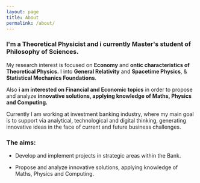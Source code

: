 ```yaml
---
layout: page
title: About
permalink: /about/
---
```


### I'm a Theoretical Physicist and i currently Master's student of Philosophy of Sciences.

My research interest is focused on **Economy** and **ontic characteristics of Theoretical Physics.** I into **General Relativity** and **Spacetime Physics**, & **Statistical Mechanics Foundations**.

Also **i am interested on Financial and Economic topics** in order to propose and analyze **innovative solutions, applying knowledge of Maths, Physics and Computing.**
<br>

Currently I am working at investment banking industry, where my main goal is to support via analytical, technological and digital thinking, generating innovative ideas in the face of current and future business challenges. <br>

 
### The aims:<br>


- Develop and implement projects in strategic areas within the Bank.<br>


- Propose and analyze innovative solutions, applying knowledge of Maths, Physics and Computing.<br>

